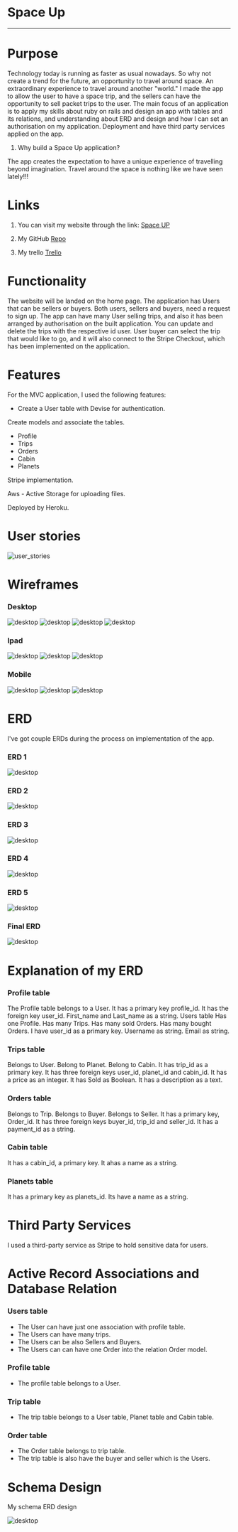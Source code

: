 # Space Up
__________________________________________________________
# Purpose

Technology today is running as faster as usual nowadays. So why not create a trend for the future, an opportunity to travel around space. An extraordinary experience to travel around another "world." I made the app to allow the user to have a space trip, and the sellers can have the opportunity to sell packet trips to the user.
The main focus of an application is to apply my skills about ruby on rails and design an app with tables and its relations, and understanding about ERD and design and how I can set an authorisation on my application.
Deployment and have third party services applied on the app.


1. Why build a Space Up application?

The app creates the expectation to have a unique experience of travelling beyond imagination. Travel around the space is nothing like we have seen lately!!! 

# Links

1. You can visit my website through the link: [Space UP](https://space-up.herokuapp.com)

1. My GitHub [Repo](https://github.com/NatachaBartu/space-up)

1. My trello [Trello](https://trello.com/b/dyHHSg9z/marketplace-project)

# Functionality 

The website will be landed on the home page.
The application has Users that can be sellers or buyers. 
Both users, sellers and buyers, need a request to sign up.
The app can have many User selling trips, and also it has been arranged by authorisation on the built application. You can update and delete the trips with the respective id user.
User buyer can select the trip that would like to go, and it will also connect to the Stripe Checkout, which has been implemented on the application.

# Features

For the MVC application, I used the following features:
- Create a User table with Devise for authentication.

Create models and associate the tables. 
- Profile
- Trips
- Orders
- Cabin 
- Planets

Stripe implementation.

Aws -  Active Storage for uploading files.

Deployed by Heroku.

# User stories
![user_stories](docs/user_stories/user_stories.png)
# Wireframes

### Desktop
![desktop](docs/wireframes/desktop/desktop_1.png)
![desktop](docs/wireframes/desktop/desktop_2.png)
![desktop](docs/wireframes/desktop/desktop_3.png)
![desktop](docs/wireframes/desktop/desktop_4.png)

### Ipad
![desktop](docs/wireframes/ipad/ipad_1.png)
![desktop](docs/wireframes/ipad/ipad_2.png)
![desktop](docs/wireframes/ipad/ipad_3.png)

### Mobile
![desktop](docs/wireframes/mobile/mobile_1.png)
![desktop](docs/wireframes/mobile/mobile_2.png)
![desktop](docs/wireframes/mobile/mobile_3.png)

# ERD 

I've got couple ERDs during the process on implementation of the app.

### ERD 1
![desktop](docs/erd/ERD_1.png)

### ERD 2
![desktop](docs/erd/ERD_2.png)

### ERD 3
![desktop](docs/erd/ERD_3.png)

### ERD 4
![desktop](docs/erd/ERD_4.png)

### ERD 5
![desktop](docs/erd/ERD_5.png)

### Final ERD
![desktop](docs/erd/ERD_marketplace.png)

# Explanation of my ERD

### Profile table
The Profile table belongs to a User.
It has a primary key profile_id.
It has the foreign key user_id.
First_name and Last_name as a string.
Users table
Has one Profile.
Has many Trips.
Has many sold Orders.
Has many bought Orders. 
I have user_id as a primary key.
Username as string.
Email as string.

### Trips table
Belongs to User.
Belong to Planet.
Belong to Cabin.
It has trip_id as a primary key.
It has three foreign keys user_id, planet_id and cabin_id.
It has a price as an integer.
It has Sold as Boolean.
It has a description as a text.

### Orders table
Belongs to Trip.
Belongs to Buyer.
Belongs to Seller.
It has a primary key, Order_id.
It has three foreign keys buyer_id, trip_id and seller_id.
It has a payment_id as a string.

### Cabin table
It has a cabin_id, a primary key.
It ahas a name as a string.

### Planets table
It has a primary key as planets_id.
Its have a name as a string.
# Third Party Services

I used a third-party service as Stripe to hold sensitive data for users. 

# Active Record Associations and Database Relation
### Users table

- The User can have just one association with profile table.
- The Users can have many trips.
- The Users can be also Sellers and Buyers.
- The Users can can have one Order into the relation Order model.
### Profile table
- The profile table belongs to a User.

### Trip table
- The trip table belongs to a User table, Planet table and Cabin table.

### Order table
- The Order table belongs to trip table.
- The trip table is also have the buyer and seller which is the Users.
# Schema Design

My schema ERD design

![desktop](docs/erd/ERD_marketplace.png)
